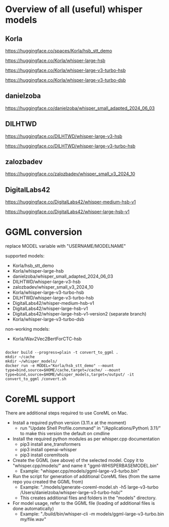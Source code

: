 # Overview of all (useful) whisper models

## Korla

https://huggingface.co/spaces/Korla/hsb_stt_demo

https://huggingface.co/Korla/whisper-large-hsb

https://huggingface.co/Korla/whisper-large-v3-turbo-hsb

https://huggingface.co/Korla/whisper-large-v3-turbo-dsb

## danielzoba

https://huggingface.co/danielzoba/whisper_small_adapted_2024_06_03

## DILHTWD

https://huggingface.co/DILHTWD/whisper-large-v3-hsb

https://huggingface.co/DILHTWD/whisper-large-v3-turbo-hsb

## zalozbadev

https://huggingface.co/zalozbadev/whisper_small_v3_2024_10

## DigitalLabs42

https://huggingface.co/DigitalLabs42/whisper-medium-hsb-v1

https://huggingface.co/DigitalLabs42/whisper-large-hsb-v1

# GGML conversion

replace MODEL variable with "USERNAME/MODELNAME" 

supported models:

* Korla/hsb_stt_demo
* Korla/whisper-large-hsb
* danielzoba/whisper_small_adapted_2024_06_03
* DILHTWD/whisper-large-v3-hsb
* zalozbadev/whisper_small_v3_2024_10
* Korla/whisper-large-v3-turbo-hsb
* DILHTWD/whisper-large-v3-turbo-hsb
* DigitalLabs42/whisper-medium-hsb-v1
* DigitalLabs42/whisper-large-hsb-v1
* DigitalLabs42/whisper-large-hsb-v1-version2 (separate branch)
* Korla/whisper-large-v3-turbo-dsb

non-working models:

* Korla/Wav2Vec2BertForCTC-hsb

```code

docker build --progress=plain -t convert_to_ggml .
mkdir ~/cache
mkdir ~/whisper_models/
docker run -e MODEL="Korla/hsb_stt_demo" --mount type=bind,source=$HOME/cache,target=/cache/ --mount type=bind,source=$HOME/whisper_models,target=/output/ -it convert_to_ggml /convert.sh 

```

# CoreML support

There are additional steps required to use CoreML on Mac. 

* Install a required python version (3.11.x at the moment)
    * run "Update Shell Profile.command" in "/Applications/Python\ 3.11/" to make this version the default on cmdline
* Install the required python modules as per whisper.cpp documentation
    * pip3 install ane_transformers
    * pip3 install openai-whisper
    * pip3 install coremltools
* Create the GGML (see above) of the selected model. Copy it to "whisper.cpp/models/" and name it "ggml-WHISPERBASEMODEL.bin"
    * Example: "whisper.cpp/models/ggml-large-v3-turbo.bin"
* Run the script for generation of additional CoreML files (from the same repo you created the GGML from)
    * Example: "./models/generate-coreml-model.sh -h5 large-v3-turbo /Users/danielzoba/whisper-large-v3-turbo-hsb/"
    * This creates additional files and folders in the "models" directory.
* For model usage, refer to the GGML file (loading of additional files is done automatically)
    * Example: "./build/bin/whisper-cli -m models/ggml-large-v3-turbo.bin my/file.wav"

